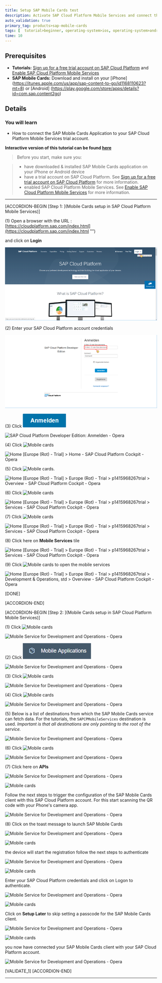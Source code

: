 ```yaml
---
title: Setup SAP Mobile Cards test
description: Activate SAP Cloud Platform Mobile Services and connect the SAP Mobile Cards Application to your trial account.
auto_validation: true
primary_tag: products>sap-mobile-cards
tags: [  tutorial>beginner, operating-system>ios, operating-system>android, topic>mobile, products>sap-cloud-platform, products>sap-mobile-cards ]
time: 10
---
```


## Prerequisites

- **Tutorials:** [Sign up for a free trial account on SAP Cloud Platform](https://www.sap.com/developer/tutorials/hcp-create-trial-account.html) and [Enable SAP Cloud Platform Mobile Services](https://www.sap.com/developer/tutorials/fiori-ios-hcpms-setup.html)
- **SAP Mobile Cards:** Download and install on your [iPhone] (https://itunes.apple.com/us/app/sap-content-to-go/id1168110623?mt=8) or [Android] (https://play.google.com/store/apps/details?id=com.sap.content2go)

## Details

### You will learn

 - How to connect the SAP Mobile Cards Application to your SAP Cloud Platform Mobile Services trial account.

**Interactive version of this tutorial can be found [here](https://www.sap.com/germany/developer/tutorial-navigator/mobile-interactive-tutorials/content2go/setup.html)**

> Before you start, make sure you:

> - have downloaded & installed SAP Mobile Cards application on your iPhone or Android device
> - have a trial account on SAP Cloud Platform. See [Sign up for a free trial account on SAP Cloud Platform](https://www.sap.com/developer/tutorials/hcp-create-trial-account.html) for more information.
> - enabled SAP Cloud Platform Mobile Services. See [Enable SAP Cloud Platform Mobile Services](https://www.sap.com/developer/tutorials/fiori-ios-hcpms-setup.html) for more information.


---
[ACCORDION-BEGIN [Step 1: ](Mobile Cards setup in SAP Cloud Platform Mobile Services)]



\(1\) Open a browser with the URL : [https://cloudplatform.sap.com/index.html](https://cloudplatform.sap.com/index.html "")

and click  on  **Login**

![Overview | SAP Cloud Platform - Opera](Markdown_files/img_0.png)


\(2\) Enter your SAP Cloud Platform account credentials

![SAP Cloud Platform Developer Edition: Anmelden - Opera](Markdown_files/img_000.png)


\(3\) Click ![Mobile cards](Markdown_files/fieldicon.png)

![SAP Cloud Platform Developer Edition: Anmelden - Opera](Markdown_files/img_001.png)


\(4\) Click ![Mobile cards](Markdown_files/fieldicon_2.png)

![Home [Europe (Rot) - Trial] > Home - SAP Cloud Platform Cockpit - Opera](Markdown_files/img_002.png "Home [Europe Rot - Trial]  Home - SAP Cloud Platform Cockpit - Opera")




\(5\) Click ![Mobile cards](Markdown_files/fieldicon_3.png).

![Home [Europe (Rot) - Trial] > Europe (Rot) - Trial > p1415968267trial > Overview - SAP Cloud Platform Cockpit - Opera](Markdown_files/img_003.png "Home [Europe Rot - Trial]  Europe Rot - Trial  p1415968267trial  Overview - SAP Cloud Platform Cockpit - Opera")


\(6\) Click ![Mobile cards](Markdown_files/fieldicon00.png)

![Home [Europe (Rot) - Trial] > Europe (Rot) - Trial > p1415968267trial > Services - SAP Cloud Platform Cockpit - Opera](Markdown_files/img_004.png "Home [Europe Rot - Trial]  Europe Rot - Trial  p1415968267trial  Services - SAP Cloud Platform Cockpit - Opera")


\(7\) Click ![Mobile cards](Markdown_files/fieldicon_4.png)

![Home [Europe (Rot) - Trial] > Europe (Rot) - Trial > p1415968267trial > Services - SAP Cloud Platform Cockpit - Opera](Markdown_files/img_005.png "Home [Europe Rot - Trial]  Europe Rot - Trial  p1415968267trial  Services - SAP Cloud Platform Cockpit - Opera")


\(8\) Click here on  **Mobile Services**  tile

![Home [Europe (Rot) - Trial] > Europe (Rot) - Trial > p1415968267trial > Services - SAP Cloud Platform Cockpit - Opera](Markdown_files/img_006.png "Home [Europe Rot - Trial]  Europe Rot - Trial  p1415968267trial  Services - SAP Cloud Platform Cockpit - Opera")


\(9\) Click ![Mobile cards](Markdown_files/fieldicon_200.png) to open the mobile services

![Home [Europe (Rot) - Trial] > Europe (Rot) - Trial > p1415968267trial > Development & Operations, std > Overview - SAP Cloud Platform Cockpit - Opera](Markdown_files/img_007.png "Home [Europe Rot - Trial]  Europe Rot - Trial  p1415968267trial  Development  Operations, std Overview - SAP Cloud Platform Cockpit - Opera")

[DONE]

[ACCORDION-END]

[ACCORDION-BEGIN [Step 2: ](Mobile Cards setup in SAP Cloud Platform Mobile Services)]



\(1\) Click ![Mobile cards](Markdown_files/fieldicon_14.png)

![Mobile Service for Development and Operations - Opera](Markdown_files/img_008.png)


\(2\) Click ![Mobile cards](Markdown_files/fieldicon_15.png)

![Mobile Service for Development and Operations - Opera](Markdown_files/img_009.png)


\(3\) Click ![Mobile cards](Markdown_files/fieldicon_5.png)

![Mobile Service for Development and Operations - Opera](Markdown_files/img_010.png)


\(4\) Click ![Mobile cards](Markdown_files/fieldicon_18.png)

![Mobile Service for Development and Operations - Opera](Markdown_files/img_011.png)


\(5\) Below is a list of destinations from which the SAP Mobile Cards service can fetch data. For the tutorials, the `SAPCPMobileServices` destination is used.  *Important is that all destinations are only pointing to the root of the service.*

![Mobile Service for Development and Operations - Opera](Markdown_files/img_012.png)


\(6\) Click ![Mobile cards](Markdown_files/fieldicon01.png)

![Mobile Service for Development and Operations - Opera](Markdown_files/img_013.png)


\(7\) Click here on  **APIs**

![Mobile Service for Development and Operations - Opera](Markdown_files/img_014.png)


![Mobile cards](Markdown_files/info_word.png)

Follow the next steps to trigger the configuration of the SAP Mobile Cards client with this SAP Cloud Platform account. For this start scanning the QR code with your Phone's camera app.





![Mobile Service for Development and Operations - Opera](Markdown_files/img_015.png)


\(8\) Click on the toast message to launch SAP Mobile Cards

![Mobile Service for Development and Operations - Opera](Markdown_files/img_016.png)


![Mobile cards](Markdown_files/info_word00.png)

the device will start the registration follow the next steps to authenticate





![Mobile Service for Development and Operations - Opera](Markdown_files/img_017.png)


![Mobile cards](Markdown_files/info_word01.png)

Enter your SAP Cloud Platform credentials and click on Logon to authenticate.





![Mobile Service for Development and Operations - Opera](Markdown_files/img_018.png)


![Mobile cards](Markdown_files/info_word02.png)

Click on  **Setup Later**  to skip setting a passcode for the SAP Mobile Cards client.



![Mobile Service for Development and Operations - Opera](Markdown_files/img_019.png)


![Mobile cards](Markdown_files/info_word03.png)

you now have connected your SAP Mobile Cards client with your SAP Cloud Platform account.


![Mobile Service for Development and Operations - Opera](Markdown_files/img_020.png)


[VALIDATE_1]
[ACCORDION-END]


---
